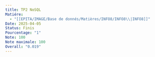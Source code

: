 ```yaml
---
title: TP2 NoSQL
Matiére:
  - "[[EPITA/IMAGE/Base de donnés/Matières/INFO8/INFO8\\|INFO8]]"
Date: 2025-04-05
Status: Finis
Pourcentage: "1"
Note: 100
Note maximale: 100
Overall: "0.019"
---
```


